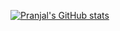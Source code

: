 

<!--
**praanjalmishra/praanjalmishra** is a ✨ _special_ ✨ repository because its `README.md` (this file) appears on your GitHub profile.

Here are some ideas to get you started:

- 🔭 I’m currently working on ...
- 🌱 I’m currently learning ...
- 👯 I’m looking to collaborate on ...
- 🤔 I’m looking for help with ...
- 💬 Ask me about ...
- 📫 How to reach me: ...
- 😄 Pronouns: ...
- ⚡ Fun fact: ...
-->
[![Pranjal's GitHub stats](https://github-readme-stats.vercel.app/api?username=praanjalmishra&theme=dark&show_icons=true&hide=prs,issues&count_private=true)](https://github.com/anuraghazra/github-readme-stats)

